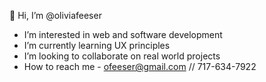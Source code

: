 👋 Hi, I’m @oliviafeeser
- I’m interested in web and software development
- I’m currently learning UX principles
- I’m looking to collaborate on real world projects
- How to reach me - ofeeser@gmail.com // 717-634-7922

<!---
oliviafeeser/oliviafeeser is a ✨ special ✨ repository because its `README.md` (this file) appears on your GitHub profile.
You can click the Preview link to take a look at your changes.
--->
